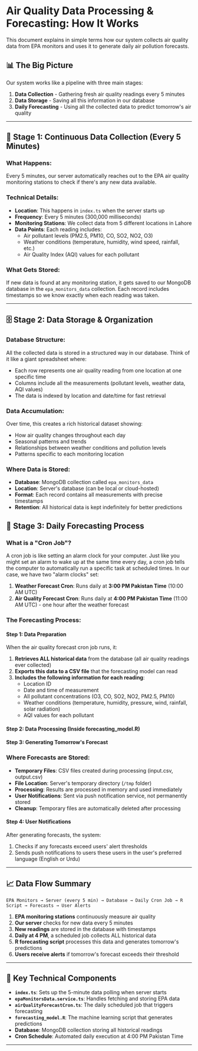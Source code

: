 # Air Quality Data Processing & Forecasting: How It Works

This document explains in simple terms how our system collects air quality data from EPA monitors and uses it to generate daily air pollution forecasts.

## 📊 The Big Picture

Our system works like a pipeline with three main stages:
1. **Data Collection** - Gathering fresh air quality readings every 5 minutes
2. **Data Storage** - Saving all this information in our database
3. **Daily Forecasting** - Using all the collected data to predict tomorrow's air quality

---

## 🔄 Stage 1: Continuous Data Collection (Every 5 Minutes)

### What Happens:
Every 5 minutes, our server automatically reaches out to the EPA air quality monitoring stations to check if there's any new data available.

### Technical Details:
- **Location**: This happens in `index.ts` when the server starts up
- **Frequency**: Every 5 minutes (300,000 milliseconds)
- **Monitoring Stations**: We collect data from 5 different locations in Lahore
- **Data Points**: Each reading includes:
  - Air pollutant levels (PM2.5, PM10, CO, SO2, NO2, O3)
  - Weather conditions (temperature, humidity, wind speed, rainfall, etc.)
  - Air Quality Index (AQI) values for each pollutant

### What Gets Stored:
If new data is found at any monitoring station, it gets saved to our MongoDB database in the `epa_monitors_data` collection. Each record includes timestamps so we know exactly when each reading was taken.

---

## 🗄️ Stage 2: Data Storage & Organization

### Database Structure:
All the collected data is stored in a structured way in our database. Think of it like a giant spreadsheet where:
- Each row represents one air quality reading from one location at one specific time
- Columns include all the measurements (pollutant levels, weather data, AQI values)
- The data is indexed by location and date/time for fast retrieval

### Data Accumulation:
Over time, this creates a rich historical dataset showing:
- How air quality changes throughout each day
- Seasonal patterns and trends
- Relationships between weather conditions and pollution levels
- Patterns specific to each monitoring location

### Where Data is Stored:
- **Database**: MongoDB collection called `epa_monitors_data`
- **Location**: Server's database (can be local or cloud-hosted)
- **Format**: Each record contains all measurements with precise timestamps
- **Retention**: All historical data is kept indefinitely for better predictions

## 🤖 Stage 3: Daily Forecasting Process

### What is a "Cron Job"?
A cron job is like setting an alarm clock for your computer. Just like you might set an alarm to wake up at the same time every day, a cron job tells the computer to automatically run a specific task at scheduled times. In our case, we have two "alarm clocks" set:

1. **Weather Forecast Cron**: Runs daily at **3:00 PM Pakistan Time** (10:00 AM UTC)
2. **Air Quality Forecast Cron**: Runs daily at **4:00 PM Pakistan Time** (11:00 AM UTC) - one hour after the weather forecast

### The Forecasting Process:

#### Step 1: Data Preparation
When the air quality forecast cron job runs, it:
1. **Retrieves ALL historical data** from the database (all air quality readings ever collected)
2. **Exports this data to a CSV file** that the forecasting model can read
3. **Includes the following information for each reading**:
   - Location ID
   - Date and time of measurement
   - All pollutant concentrations (O3, CO, SO2, NO2, PM2.5, PM10)
   - Weather conditions (temperature, humidity, pressure, wind, rainfall, solar radiation)
   - AQI values for each pollutant

#### Step 2: Data Processing (Inside forecasting_model.R)

#### Step 3: Generating Tomorrow's Forecast

### Where Forecasts are Stored:
- **Temporary Files**: CSV files created during processing (input.csv, output.csv)
- **File Location**: Server's temporary directory (`/tmp` folder)
- **Processing**: Results are processed in memory and used immediately
- **User Notifications**: Sent via push notification service, not permanently stored
- **Cleanup**: Temporary files are automatically deleted after processing

#### Step 4: User Notifications
After generating forecasts, the system:
1. Checks if any forecasts exceed users' alert thresholds
2. Sends push notifications to users these users in the user's preferred language (English or Urdu)

---

## 📈 Data Flow Summary

```
EPA Monitors → Server (every 5 min) → Database → Daily Cron Job → R Script → Forecasts → User Alerts
```

1. **EPA monitoring stations** continuously measure air quality
2. **Our server** checks for new data every 5 minutes
3. **New readings** are stored in the database with timestamps
4. **Daily at 4 PM**, a scheduled job collects ALL historical data
5. **R forecasting script** processes this data and generates tomorrow's predictions
6. **Users receive alerts** if tomorrow's forecast exceeds their threshold

---

## 🔧 Key Technical Components

- **`index.ts`**: Sets up the 5-minute data polling when server starts
- **`epaMonitorsData.service.ts`**: Handles fetching and storing EPA data
- **`airQualityForecastCron.ts`**: The daily scheduled job that triggers forecasting
- **`forecasting_model.R`**: The machine learning script that generates predictions
- **Database**: MongoDB collection storing all historical readings
- **Cron Schedule**: Automated daily execution at 4:00 PM Pakistan Time

---